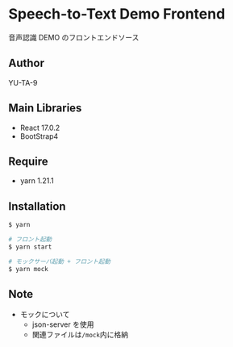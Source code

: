 # Speech-to-Text Demo Frontend

音声認識 DEMO のフロントエンドソース

## Author

YU-TA-9

## Main Libraries

- React 17.0.2
- BootStrap4

## Require

- yarn 1.21.1

## Installation

```zsh
$ yarn

# フロント起動
$ yarn start

# モックサーバ起動 + フロント起動
$ yarn mock
```

## Note

- モックについて
  - json-server を使用
  - 関連ファイルは`/mock`内に格納
